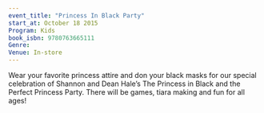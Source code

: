 ```yaml
---
event_title: "Princess In Black Party"
start_at: October 18 2015
Program: Kids
book_isbn: 9780763665111
Genre: 
Venue: In-store
---
```

Wear your favorite princess attire and don your black masks for our special celebration of Shannon and Dean Hale’s The Princess in Black and the Perfect Princess Party. There will be games, tiara making and fun for all ages!